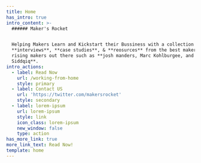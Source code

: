 ```yaml
---
title: Home
has_intro: true
intro_content: >-
  ###### Maker's Rocket


  Helping Makers Learn and Kickstart their Bussiness with a collection of
  **interviews**, **case studies**, & **reosurces** from the best makers and
  rising makers out there such as **josh manders, Marc Kohlburgee, and Fajar
  Siddqiq**.
intro_actions:
  - label: Read Now
    url: /working-from-home
    style: primary
  - label: Contact US
    url: 'https://twitter.com/makersrocket'
    style: secondary
  - label: lorem-ipsum
    url: lorem-ipsum
    style: link
    icon_class: lorem-ipsum
    new_window: false
    type: action
has_more_link: true
more_link_text: Read Now!
template: home
---
```

